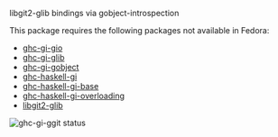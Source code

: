 libgit2-glib bindings via gobject-introspection

This package requires the following packages not available in Fedora:

* [ghc-gi-gio](../ghc-gi-gio)
* [ghc-gi-glib](../ghc-gi-glib)
* [ghc-gi-gobject](../ghc-gi-gobject)
* [ghc-haskell-gi](../ghc-haskell-gi)
* [ghc-haskell-gi-base](../ghc-haskell-gi-base)
* [ghc-haskell-gi-overloading](../ghc-haskell-gi-overloading)
* [libgit2-glib](../libgit2-glib)

![ghc-gi-ggit status](https://copr.fedorainfracloud.org/coprs/g/weldr/bdcs-haskell-deps/package/ghc-gi-ggit/status_image/last_build.png)
